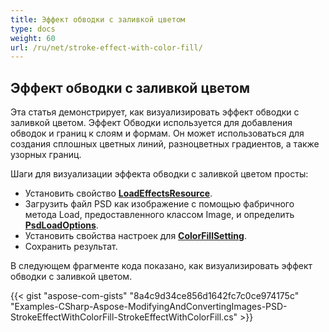```yaml
---
title: Эффект обводки с заливкой цветом
type: docs
weight: 60
url: /ru/net/stroke-effect-with-color-fill/
---
```


## **Эффект обводки с заливкой цветом**
Эта статья демонстрирует, как визуализировать эффект обводки с заливкой цветом. Эффект Обводки используется для добавления обводок и границ к слоям и формам. Он может использоваться для создания сплошных цветных линий, разноцветных градиентов, а также узорных границ.

Шаги для визуализации эффекта обводки с заливкой цветом просты:

- Установить свойство [**LoadEffectsResource**](https://reference.aspose.com/psd/net/aspose.psd.imageloadoptions/psdloadoptions/properties/loadeffectsresource).
- Загрузить файл PSD как изображение с помощью фабричного метода Load, предоставленного классом Image, и определить [**PsdLoadOptions**](https://reference.aspose.com/psd/net/aspose.psd.imageloadoptions/psdloadoptions).
- Установить свойства настроек для [**ColorFillSetting**](https://reference.aspose.com/psd/net/aspose.psd.fileformats.psd.layers.fillsettings/colorfillsettings).
- Сохранить результат.

В следующем фрагменте кода показано, как визуализировать эффект обводки с заливкой цветом.

{{< gist "aspose-com-gists" "8a4c9d34ce856d1642fc7c0ce974175c" "Examples-CSharp-Aspose-ModifyingAndConvertingImages-PSD-StrokeEffectWithColorFill-StrokeEffectWithColorFill.cs" >}}
